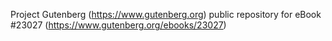 Project Gutenberg (https://www.gutenberg.org) public repository for eBook #23027 (https://www.gutenberg.org/ebooks/23027)
